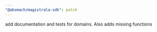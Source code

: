 ```yaml
---
"@absmach/magistrala-sdk": patch
---
```


add documentation and tests for domains. Also adds missing functions

